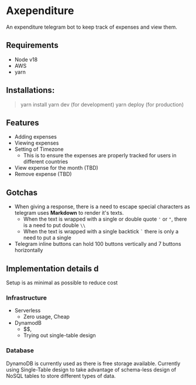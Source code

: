 # Axependiture

An expenditure telegram bot to keep track of expenses and view them.

## Requirements

- Node v18
- AWS
- yarn

## Installations:

> yarn install
> yarn dev (for development)
> yarn deploy (for production)

## Features

- Adding expenses
- Viewing expenses
- Setting of Timezone
  - This is to ensure the expenses are properly tracked for users in different countries
- View expense for the month (TBD)
- Remove expense (TBD)

## Gotchas

- When giving a response, there is a need to escape special characters as telegram uses **Markdown** to render it's texts.
  - When the text is wrapped with a single or double quote `'` or `"`, there is a need to put double `\\`
  - When the text is wrapped with a single backtick <code>\`</code>
    there is only a need to put a single
- Telegram inline buttons can hold 100 buttons vertically and 7 buttons horizontally

## Implementation details d

Setup is as minimal as possible to reduce cost

### Infrastructure

- Serverless
  - Zero usage, Cheap
- DynamodB
  - $$,
  - Trying out single-table design

### Database

DynamoDB is currently used as there is free storage available. Currently using Single-Table design to take advantage of schema-less design of NoSQL tables to store different types of data.
